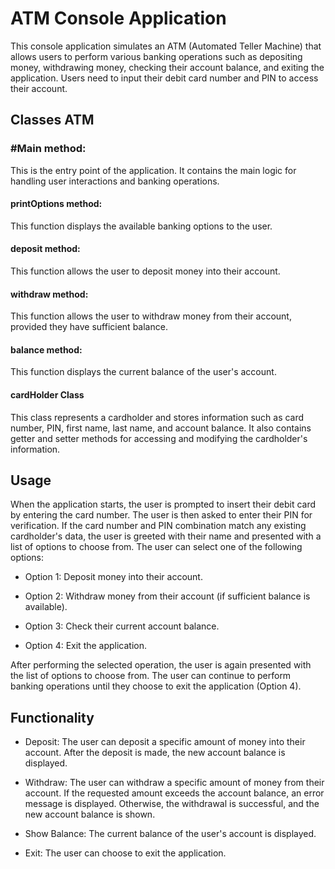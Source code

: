 # ATM Console Application
This console application simulates an ATM (Automated Teller Machine) that allows users to perform various banking operations such as depositing money, withdrawing money, checking their account balance, and exiting the application. Users need to input their debit card number and PIN to access their account.

## Classes ATM
### #Main method:
 This is the entry point of the application. It contains the main logic for handling user interactions and banking operations.

#### printOptions method:
 This function displays the available banking options to the user.
#### deposit method:
 This function allows the user to deposit money into their account.

#### withdraw method:
 This function allows the user to withdraw money from their account, provided they have sufficient balance.

#### balance method:
 This function displays the current balance of the user's account.

#### cardHolder Class
This class represents a cardholder and stores information such as card number, PIN, first name, last name, and account balance. It also contains getter and setter methods for accessing and modifying the cardholder's information.

## Usage
When the application starts, the user is prompted to insert their debit card by entering the card number.
The user is then asked to enter their PIN for verification.
If the card number and PIN combination match any existing cardholder's data, the user is greeted with their name and presented with a list of options to choose from.
The user can select one of the following options:

* Option 1: Deposit money into their account.

* Option 2: Withdraw money from their account (if sufficient 
balance is available).

* Option 3: Check their current account balance.

* Option 4: Exit the application.

After performing the selected operation, the user is again presented with the list of options to choose from.
The user can continue to perform banking operations until they choose to exit the application (Option 4).

## Functionality

* Deposit: The user can deposit a specific amount of money into their account. After the deposit is made, the new account balance is displayed.

* Withdraw: The user can withdraw a specific amount of money from their account. If the requested amount exceeds the account balance, an error message is displayed. Otherwise, the withdrawal is successful, and the new account balance is shown.

* Show Balance: The current balance of the user's account is displayed.

* Exit: The user can choose to exit the application.
